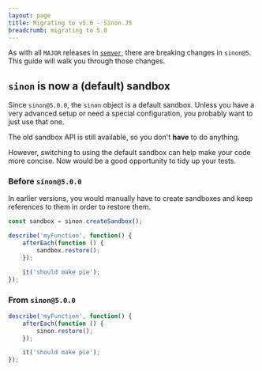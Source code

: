 ```yaml
---
layout: page
title: Migrating to v5.0 - Sinon.JS
breadcrumb: migrating to 5.0
---
```


As with all `MAJOR` releases in [`semver`](http://semver.org/), there are breaking changes in `sinon@5`.
This guide will walk you through those changes.

## `sinon` is now a (default) sandbox

Since `sinon@5.0.0`, the `sinon` object is a default sandbox. Unless you have a very advanced setup or need a special configuration, you probably want to just use that one.

The old sandbox API is still available, so you don't **have** to do anything.

However, switching to using the default sandbox can help make your code more concise.
Now would be a good opportunity to tidy up your tests.


### Before `sinon@5.0.0`

In earlier versions, you would manually have to create sandboxes and keep references to them in order to restore them.

```js
const sandbox = sinon.createSandbox();

describe('myFunction', function() {
    afterEach(function () {
        sandbox.restore();
    });

    it('should make pie');
});
```


### From `sinon@5.0.0`

```js
describe('myFunction', function() {
    afterEach(function () {
        sinon.restore();
    });

    it('should make pie');
});
```
